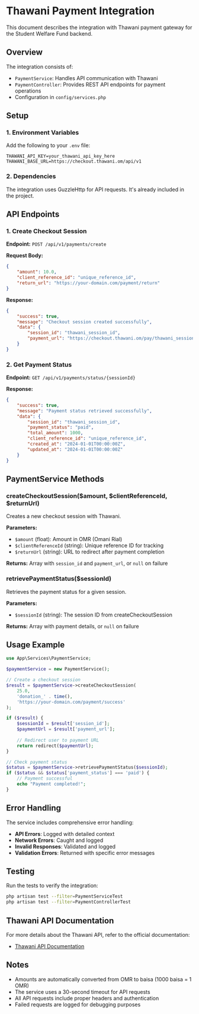 # Thawani Payment Integration

This document describes the integration with Thawani payment gateway for the Student Welfare Fund backend.

## Overview

The integration consists of:
- `PaymentService`: Handles API communication with Thawani
- `PaymentController`: Provides REST API endpoints for payment operations
- Configuration in `config/services.php`

## Setup

### 1. Environment Variables

Add the following to your `.env` file:

```env
THAWANI_API_KEY=your_thawani_api_key_here
THAWANI_BASE_URL=https://checkout.thawani.om/api/v1
```

### 2. Dependencies

The integration uses GuzzleHttp for API requests. It's already included in the project.

## API Endpoints

### 1. Create Checkout Session

**Endpoint:** `POST /api/v1/payments/create`

**Request Body:**
```json
{
    "amount": 10.0,
    "client_reference_id": "unique_reference_id",
    "return_url": "https://your-domain.com/payment/return"
}
```

**Response:**
```json
{
    "success": true,
    "message": "Checkout session created successfully",
    "data": {
        "session_id": "thawani_session_id",
        "payment_url": "https://checkout.thawani.om/pay/thawani_session_id"
    }
}
```

### 2. Get Payment Status

**Endpoint:** `GET /api/v1/payments/status/{sessionId}`

**Response:**
```json
{
    "success": true,
    "message": "Payment status retrieved successfully",
    "data": {
        "session_id": "thawani_session_id",
        "payment_status": "paid",
        "total_amount": 1000,
        "client_reference_id": "unique_reference_id",
        "created_at": "2024-01-01T00:00:00Z",
        "updated_at": "2024-01-01T00:00:00Z"
    }
}
```

## PaymentService Methods

### createCheckoutSession($amount, $clientReferenceId, $returnUrl)

Creates a new checkout session with Thawani.

**Parameters:**
- `$amount` (float): Amount in OMR (Omani Rial)
- `$clientReferenceId` (string): Unique reference ID for tracking
- `$returnUrl` (string): URL to redirect after payment completion

**Returns:** Array with `session_id` and `payment_url`, or `null` on failure

### retrievePaymentStatus($sessionId)

Retrieves the payment status for a given session.

**Parameters:**
- `$sessionId` (string): The session ID from createCheckoutSession

**Returns:** Array with payment details, or `null` on failure

## Usage Example

```php
use App\Services\PaymentService;

$paymentService = new PaymentService();

// Create a checkout session
$result = $paymentService->createCheckoutSession(
    25.0,
    'donation_' . time(),
    'https://your-domain.com/payment/success'
);

if ($result) {
    $sessionId = $result['session_id'];
    $paymentUrl = $result['payment_url'];
    
    // Redirect user to payment URL
    return redirect($paymentUrl);
}

// Check payment status
$status = $paymentService->retrievePaymentStatus($sessionId);
if ($status && $status['payment_status'] === 'paid') {
    // Payment successful
    echo "Payment completed!";
}
```

## Error Handling

The service includes comprehensive error handling:

- **API Errors**: Logged with detailed context
- **Network Errors**: Caught and logged
- **Invalid Responses**: Validated and logged
- **Validation Errors**: Returned with specific error messages

## Testing

Run the tests to verify the integration:

```bash
php artisan test --filter=PaymentServiceTest
php artisan test --filter=PaymentControllerTest
```

## Thawani API Documentation

For more details about the Thawani API, refer to the official documentation:
- [Thawani API Documentation](https://docs.thawani.om)

## Notes

- Amounts are automatically converted from OMR to baisa (1000 baisa = 1 OMR)
- The service uses a 30-second timeout for API requests
- All API requests include proper headers and authentication
- Failed requests are logged for debugging purposes
